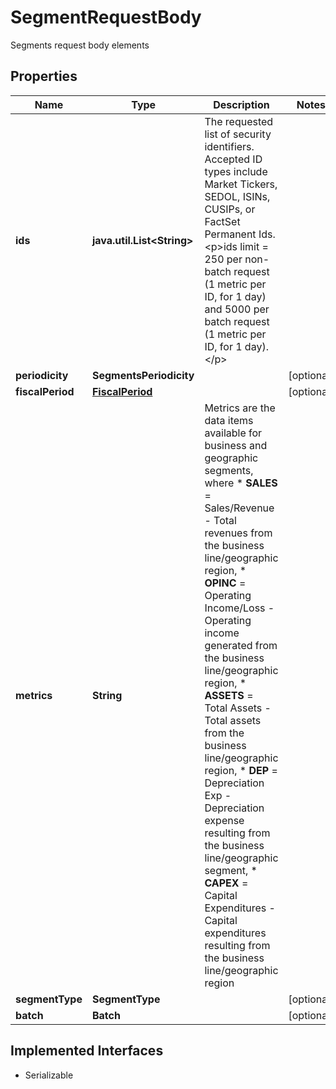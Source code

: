 

# SegmentRequestBody

Segments request body elements

## Properties

Name | Type | Description | Notes
------------ | ------------- | ------------- | -------------
**ids** | **java.util.List&lt;String&gt;** | The requested list of security identifiers. Accepted ID types include Market Tickers, SEDOL, ISINs, CUSIPs, or FactSet Permanent Ids.  &lt;p&gt;ids limit &#x3D;  250 per non-batch request (1 metric per ID, for 1 day) and 5000 per batch request (1 metric per ID, for 1 day).&lt;/p&gt;  | 
**periodicity** | **SegmentsPeriodicity** |  |  [optional]
**fiscalPeriod** | [**FiscalPeriod**](FiscalPeriod.md) |  |  [optional]
**metrics** | **String** | Metrics are the data items available for business and geographic segments, where   * **SALES**  &#x3D; Sales/Revenue - Total revenues from the business line/geographic region,   * **OPINC** &#x3D; Operating Income/Loss - Operating income generated from the business line/geographic region,   * **ASSETS** &#x3D; Total Assets - Total assets from the business line/geographic region,   * **DEP** &#x3D; Depreciation Exp - Depreciation expense resulting from the business line/geographic segment,   * **CAPEX** &#x3D; Capital Expenditures - Capital expenditures resulting from the business line/geographic region  | 
**segmentType** | **SegmentType** |  |  [optional]
**batch** | **Batch** |  |  [optional]


## Implemented Interfaces

* Serializable


